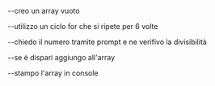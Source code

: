 --creo un array vuoto

--utilizzo un ciclo for che si ripete per 6 volte

--chiedo il numero tramite prompt e ne verifivo la divisibilità

--se è dispari aggiungo all'array

--stampo l'array in console
